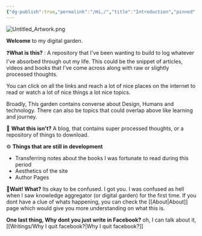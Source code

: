 ```yaml
---
{"dg-publish":true,"permalink":"/Hi,/","title":"Introduction","pinned":true,"tags":["gardenEntry"],"noteIcon":"4","created":"2023-12-08T10:50:54.000+04:00","updated":"2023-12-08T12:39:50.000+04:00"}
---
```


![Untitled_Artwork.png](/img/user/Attachments/Untitled_Artwork.png)

**Welcome** to my digital garden.

❓**What is this?** : A repository that I've been wanting to build to log whatever I've absorbed through out my life. This could be the snippet of articles, videos and books that I've come across along with raw or slightly processed thoughts. 

You can click on all the links and reach a lot of nice places on the internet to read or watch a lot of nice things  a lot nice topics.

Broadly, This garden contains converse about Design, Humans and technology. There can also be topics that could overlap above like learning and journey.

🚫 **What this isn't?** A blog, that contains super processed thoughts, or a repository of things to download. 

⚙️ **Things that are still in development**
- Transferring notes about the books I was fortunate to read during this period
- Aesthetics of the site
- Author Pages

🫤**Wait! What?** Its okay to be confused. I got you. I was confused as hell when I saw knowledge aggregator (or digital garden) for the first time. If you dont have a clue of whats happening, you can check the [[About\|About]]  page which would give you more understanding on what this is.

**One last thing, Why dont you just write in Facebook?** oh, I can talk about it, [[Writings/Why I quit facebook?\|Why I quit facebook?]]

